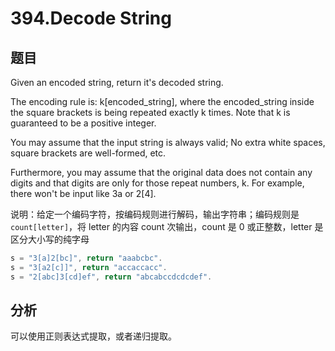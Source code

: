 # 394.Decode String

## 题目

Given an encoded string, return it's decoded string.

The encoding rule is: k[encoded_string], where the encoded_string inside the square brackets is being repeated exactly k times. Note that k is guaranteed to be a positive integer.

You may assume that the input string is always valid; No extra white spaces, square brackets are well-formed, etc.

Furthermore, you may assume that the original data does not contain any digits and that digits are only for those repeat numbers, k. For example, there won't be input like 3a or 2[4].

说明：给定一个编码字符，按编码规则进行解码，输出字符串；编码规则是`count[letter]`，将 letter 的内容 count 次输出，count 是 0 或正整数，letter 是区分大小写的纯字母

```js
s = "3[a]2[bc]", return "aaabcbc".
s = "3[a2[c]]", return "accaccacc".
s = "2[abc]3[cd]ef", return "abcabccdcdcdef".
```

## 分析

可以使用正则表达式提取，或者递归提取。
